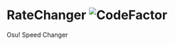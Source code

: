 # RateChanger ![CodeFactor](https://www.codefactor.io/repository/github/cloudholic/ratechanger/badge)
Osu! Speed Changer
